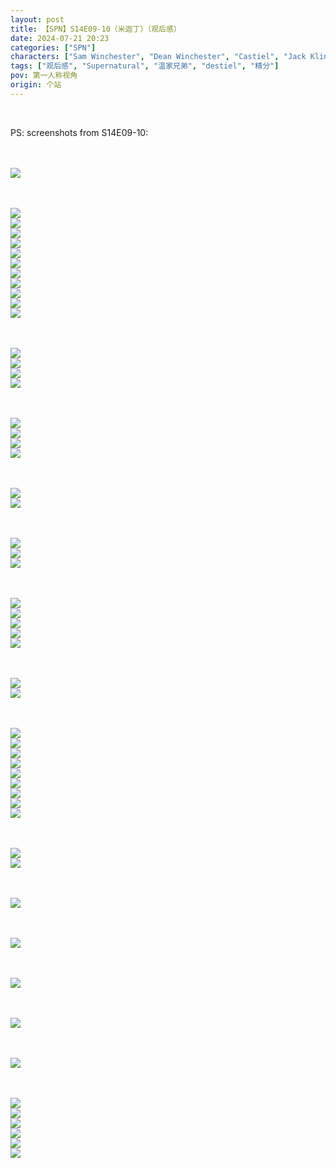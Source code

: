 ```yaml
---
layout: post
title: 【SPN】S14E09-10（米迦丁）（观后感）
date: 2024-07-21 20:23
categories: ["SPN"]
characters: ["Sam Winchester", "Dean Winchester", "Castiel", "Jack Kline"]
tags: ["观后感", "Supernatural", "温家兄弟", "destiel", "精分"]
pov: 第一人称视角
origin: 个站
---
```


<br>

PS: screenshots from S14E09-10:

<br><br>
![](/assets/images/SPN/2024-07-20-SPM-1409-1.jpg)
<br>

<br><br>
![](/assets/images/SPN/2024-07-20-SPM-1409-2.jpg)
<br>
![](/assets/images/SPN/2024-07-20-SPM-1409-3.jpg)
<br>
![](/assets/images/SPN/2024-07-20-SPM-1409-4.jpg)
<br>
![](/assets/images/SPN/2024-07-20-SPM-1409-5.jpg)
<br>
![](/assets/images/SPN/2024-07-20-SPM-1409-6.jpg)
<br>
![](/assets/images/SPN/2024-07-20-SPM-1409-7.jpg)
<br>
![](/assets/images/SPN/2024-07-20-SPM-1409-8.jpg)
<br>
![](/assets/images/SPN/2024-07-20-SPM-1409-9.jpg)
<br>
![](/assets/images/SPN/2024-07-20-SPM-1409-10.jpg)
<br>
![](/assets/images/SPN/2024-07-20-SPM-1409-11.jpg)
<br>
![](/assets/images/SPN/2024-07-20-SPM-1409-12.jpg)
<br>

<br><br>
![](/assets/images/SPN/2024-07-20-SPM-1409-13.jpg)
<br>
![](/assets/images/SPN/2024-07-20-SPM-1409-14.jpg)
<br>
![](/assets/images/SPN/2024-07-20-SPM-1409-15.jpg)
<br>
![](/assets/images/SPN/2024-07-20-SPM-1409-16.jpg)
<br>

<br><br>
![](/assets/images/SPN/2024-07-20-SPM-1409-17.jpg)
<br>
![](/assets/images/SPN/2024-07-20-SPM-1409-18.jpg)
<br>
![](/assets/images/SPN/2024-07-20-SPM-1409-19.jpg)
<br>
![](/assets/images/SPN/2024-07-20-SPM-1409-20.jpg)
<br>

<br><br>
![](/assets/images/SPN/2024-07-20-SPM-1409-21.jpg)
<br>
![](/assets/images/SPN/2024-07-20-SPM-1409-22.jpg)
<br>

<br><br>
![](/assets/images/SPN/2024-07-20-SPM-1409-23.jpg)
<br>
![](/assets/images/SPN/2024-07-20-SPM-1409-24.jpg)
<br>
![](/assets/images/SPN/2024-07-20-SPM-1409-25.jpg)
<br>

<br><br>
![](/assets/images/SPN/2024-07-20-SPM-1409-26.jpg)
<br>
![](/assets/images/SPN/2024-07-20-SPM-1409-27.jpg)
<br>
![](/assets/images/SPN/2024-07-20-SPM-1409-28.jpg)
<br>
![](/assets/images/SPN/2024-07-21-SPN-1410-1.jpg)
<br>
![](/assets/images/SPN/2024-07-21-SPN-1410-2.jpg)
<br>

<br><br>
![](/assets/images/SPN/2024-07-21-SPN-1410-3.jpg)
<br>
![](/assets/images/SPN/2024-07-21-SPN-1410-4.jpg)
<br>

<br><br>
![](/assets/images/SPN/2024-07-21-SPN-1410-5.jpg)
<br>
![](/assets/images/SPN/2024-07-21-SPN-1410-6.jpg)
<br>
![](/assets/images/SPN/2024-07-21-SPN-1410-7.jpg)
<br>
![](/assets/images/SPN/2024-07-21-SPN-1410-8.jpg)
<br>
![](/assets/images/SPN/2024-07-21-SPN-1410-9.jpg)
<br>
![](/assets/images/SPN/2024-07-21-SPN-1410-10.jpg)
<br>
![](/assets/images/SPN/2024-07-21-SPN-1410-11.jpg)
<br>
![](/assets/images/SPN/2024-07-21-SPN-1410-12.jpg)
<br>
![](/assets/images/SPN/2024-07-21-SPN-1410-13.jpg)
<br>

<br><br>
![](/assets/images/SPN/2024-07-21-SPN-1410-14.jpg)
<br>
![](/assets/images/SPN/2024-07-21-SPN-1410-15.jpg)
<br>

<br><br>
![](/assets/images/SPN/2024-07-21-SPN-1410-16.jpg)
<br>

<br><br>
![](/assets/images/SPN/2024-07-21-SPN-1410-17.jpg)
<br>

<br><br>
![](/assets/images/SPN/2024-07-21-SPN-1410-18.jpg)
<br>

<br><br>
![](/assets/images/SPN/2024-07-21-SPN-1410-19.jpg)
<br>

<br><br>
![](/assets/images/SPN/2024-07-21-SPN-1410-20.jpg)
<br>

<br><br>
![](/assets/images/SPN/2024-07-21-SPN-1410-21.jpg)
<br>
![](/assets/images/SPN/2024-07-21-SPN-1410-22.jpg)
<br>
![](/assets/images/SPN/2024-07-21-SPN-1410-23.jpg)
<br>
![](/assets/images/SPN/2024-07-21-SPN-1410-24.jpg)
<br>
![](/assets/images/SPN/2024-07-21-SPN-1410-25.jpg)
<br>
![](/assets/images/SPN/2024-07-21-SPN-1410-26.jpg)
<br>
